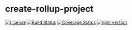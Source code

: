 # create-rollup-project

[![License][License badge]][License] [![Build Status][travis badge]][travis] [![Coverage Status][coverage badge]][coveralls] [![npm version][npm badge]][npm]

[Coverage badge]: https://coveralls.io/repos/github/vjrasane/create-rollup-project/badge.svg?service=github
[Coveralls]: https://coveralls.io/github/vjrasane/create-rollup-project
[License badge]: https://img.shields.io/badge/License-Apache%202.0-blue.svg
[License]: https://opensource.org/licenses/Apache-2.0
[Travis]: https://travis-ci.org/vjrasane/create-rollup-project
[Travis badge]: https://travis-ci.org/vjrasane/create-rollup-project.svg?branch=master&service=github
[npm badge]: https://badge.fury.io/js/create-rollup-project.svg?service=github
[npm]: https://badge.fury.io/js/create-rollup-project